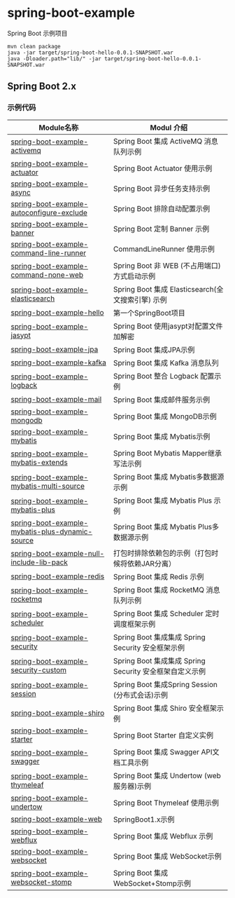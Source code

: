 # spring-boot-example

Spring Boot 示例项目 

```
mvn clean package
java -jar target/spring-boot-hello-0.0.1-SNAPSHOT.war
java -Dloader.path="lib/" -jar target/spring-boot-hello-0.0.1-SNAPSHOT.war
```

Spring Boot 2.x
---

### 示例代码  
| Module名称 | Modul 介绍 |
| ----- | ----- |
| [spring-boot-example-activemq](spring-boot-example-activemq) | Spring Boot 集成 ActiveMQ 消息队列示例|
| [spring-boot-example-actuator](spring-boot-example-actuator) | Spring Boot Actuator 使用示例|
| [spring-boot-example-async](spring-boot-example-async) | Spring Boot 异步任务支持示例|
| [spring-boot-example-autoconfigure-exclude](spring-boot-example-autoconfigure-exclude) | Spring Boot 排除自动配置示例|
| [spring-boot-example-banner](spring-boot-example-banner) | Spring Boot 定制 Banner 示例|
| [spring-boot-example-command-line-runner](spring-boot-example-command-line-runner) | CommandLineRunner 使用示例|
| [spring-boot-example-command-none-web](spring-boot-example-command-none-web) | Spring Boot 非  WEB (不占用端口) 方式启动示例|
| [spring-boot-example-elasticsearch](spring-boot-example-elasticsearch) | Spring Boot 集成 Elasticsearch(全文搜索引擎) 示例|
| [spring-boot-example-hello](spring-boot-example-hello) | 第一个SpringBoot项目|
| [spring-boot-example-jasypt](spring-boot-example-jasypt) | Spring Boot 使用jasypt对配置文件加解密|
| [spring-boot-example-jpa](spring-boot-example-jpa) | Spring Boot 集成JPA示例|
| [spring-boot-example-kafka](spring-boot-example-kafka) | Spring Boot 集成 Kafka 消息队列|
| [spring-boot-example-logback](spring-boot-example-logback) | Spring Boot 整合 Logback 配置示例|
| [spring-boot-example-mail](spring-boot-example-mail) | Spring Boot 集成邮件服务示例|
| [spring-boot-example-mongodb](spring-boot-example-mongodb) | Spring Boot 集成 MongoDB示例|
| [spring-boot-example-mybatis](spring-boot-example-mybatis) | Spring Boot 集成 Mybatis示例|
| [spring-boot-example-mybatis-extends](spring-boot-example-mybatis-extends) | Spring Boot Mybatis Mapper继承写法示例|
| [spring-boot-example-mybatis-multi-source](spring-boot-example-mybatis-multi-source) | Spring Boot 集成 Mybatis多数据源示例|
| [spring-boot-example-mybatis-plus](spring-boot-example-mybatis-plus) | Spring Boot 集成 Mybatis Plus 示例|
| [spring-boot-example-mybatis-plus-dynamic-source](spring-boot-example-mybatis-plus-dynamic-source) | Spring Boot 集成 Mybatis Plus多数据源示例|
| [spring-boot-example-null-include-lib-pack](spring-boot-example-null-include-lib-pack) | 打包时排除依赖包的示例（打包时候将依赖JAR分离）|
| [spring-boot-example-redis](spring-boot-example-redis) | Spring Boot 集成 Redis 示例|
| [spring-boot-example-rocketmq](spring-boot-example-rocketmq) | Spring Boot 集成 RocketMQ 消息队列示例|
| [spring-boot-example-scheduler](spring-boot-example-scheduler) | Spring Boot 集成 Scheduler 定时调度框架示例|
| [spring-boot-example-security](spring-boot-example-security) | Spring Boot 集成集成 Spring Security 安全框架示例|
| [spring-boot-example-security-custom](spring-boot-example-security-custom) | Spring Boot 集成集成 Spring Security 安全框架自定义示例|
| [spring-boot-example-session](spring-boot-example-session) | Spring Boot 集成Spring Session (分布式会话)示例|
| [spring-boot-example-shiro](spring-boot-example-shiro) | Spring Boot 集成 Shiro 安全框架示例|
| [spring-boot-example-starter](spring-boot-example-starter) |  Spring Boot Starter 自定义实例|
| [spring-boot-example-swagger](spring-boot-example-swagger) |  Spring Boot 集成 Swagger API文档工具示例|
| [spring-boot-example-thymeleaf](spring-boot-example-thymeleaf) | Spring Boot 集成 Undertow (web服务器)示例|
| [spring-boot-example-undertow](spring-boot-example-undertow) | Spring Boot Thymeleaf 使用示例|
| [spring-boot-example-web](spring-boot-example-web) | SpringBoot1.x示例|
| [spring-boot-example-webflux](spring-boot-example-webflux) | Spring Boot 集成 Webflux 示例|
| [spring-boot-example-websocket](spring-boot-example-websocket) | Spring Boot 集成 WebSocket示例|
| [spring-boot-example-websocket-stomp](spring-boot-example-websocket-stomp) | Spring Boot 集成 WebSocket+Stomp示例|
